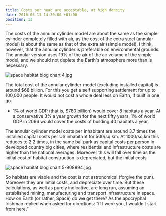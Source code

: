 ```yaml
---
title: Costs per head are acceptable, at high density
date: 2016-06-13 14:30:00 +01:00
position: 13
---
```


The costs of the annular cylinder model are about the same as the simple cylinder completely filled with air, as the cost of the extra steel (annular model)  is about the same as that of the extra air (simple model).  I think, however, that the annular cylinder is preferable on environmental grounds. The annular version uses 19% of the air of the air volume of the simple model, and we should not deplete the Earth's atmosphere more than is necessary. 

![space habitat blog chart 4.jpg](/uploads/space%20habitat%20blog%20chart%204.jpg)

The total cost of the annular cylinder model (excluding installed capital) is around $68 billion. For this you get a self supporting settlement for up to 100,000 people. It would not cost a whole deal less on Earth, if built in one go.
- 1% of world GDP (that is, $780 billion) would cover 8 habitats a year. At a conservative 3% a year growth for the next fifty years, 1% of world GDP  in 2066  would cover the costs of building 40 habitats a year.

The annular cylinder model costs per inhabitant are around 3.7 times the installed capital costs per US inhabitant for 500/sq.km. At 1000/sq.km this reduces to 2.2 times, in the same ballpark as capital costs per person in developed country big cities, where residential and infrastructure costs are higher than the national averages. Moreover this will fall over time as the initial cost of habitat construction is depreciated, but the initial costs

![space habitat blog chart 5-908894.jpg](/uploads/space%20habitat%20blog%20chart%205-908894.jpg)

So habitats are viable and the cost is not astronomical (forgive the pun). Moreover they are initial costs, and depreciate over time.  But these calculations, as well as purely indicative,  are long run, assuming an established mining, manufacturing and transport infrastructure in space. How on Earth (or rather, Space) do we get there? As the apocryphal Irishman replied when asked for directions: “If I were you, I wouldn’t start from here.”
